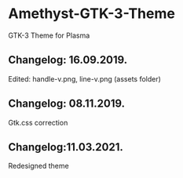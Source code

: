 # Amethyst-GTK-3-Theme
GTK-3 Theme for Plasma

Changelog: 16.09.2019.
---------------------

Edited: handle-v.png, line-v.png (assets folder)

Changelog: 08.11.2019.
---------------------

Gtk.css correction


Changelog:11.03.2021.
---------------------

Redesigned theme
